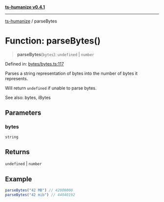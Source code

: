 [**ts-humanize v0.4.1**](../README.md)

***

[ts-humanize](../README.md) / parseBytes

# Function: parseBytes()

> **parseBytes**(`bytes`): `undefined` \| `number`

Defined in: [bytes/bytes.ts:117](https://github.com/Shiv-SB/ts-humanize/blob/0d540451c5699973f9888531eb0bca5d6cf7fae3/src/bytes/bytes.ts#L117)

Parses a string representation of bytes into the number of bytes it represents.

Will return `undefined` if unable to parse bytes.

See also: bytes, iBytes

## Parameters

### bytes

`string`

## Returns

`undefined` \| `number`

## Example

```ts
parseBytes("42 MB") // 42000000
parseBytes("42 mib") // 44040192
```

